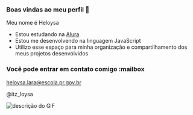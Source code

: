 ### Boas vindas ao meu perfil 💙

Meu nome é  Heloysa

- Estou estudando na [Alura](https://www.alura.com.br)
- Estou me desenvolvendo na linguagem JavaScript
- Utilizo esse espaço para minha organização e compartilhamento dos meus projetos desenvolvidos

### Você pode entrar em contato comigo :mailbox

heloysa.lara@escola.pr.gov.br

@itz_loysa

![descrição do GIF](https://tenor.com/pt-BR/view/kitten-kiss-cute-pet-cat-gif-20374133)

